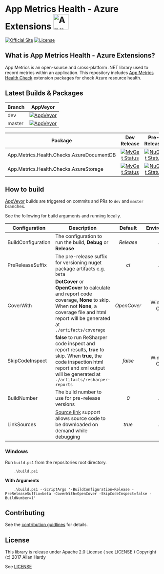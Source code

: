 # App Metrics Health - Azure Extensions  <img src="https://avatars0.githubusercontent.com/u/29864085?v=4&s=200" alt="App Metrics" width="50px"/> 
[![Official Site](https://img.shields.io/badge/site-appmetrics-blue.svg?style=flat-square)](http://app-metrics.io/getting-started/intro.html) [![License](https://img.shields.io/badge/License-Apache%202.0-blue.svg?style=flat-square)](https://opensource.org/licenses/Apache-2.0)

## What is App Metrics Health - Azure Extensions?

App Metrics is an open-source and cross-platform .NET library used to record metrics within an application. This repository includes [App Metrics Health Check](https://github.com/AppMetrics/Health) extension packages for check Azure resource health.

## Latest Builds & Packages

|Branch|AppVeyor|
|------|:--------:|
|dev|[![AppVeyor](https://img.shields.io/appveyor/ci/alhardy/healthazure/dev.svg?style=flat-square&label=appveyor%20build)](https://ci.appveyor.com/project/alhardy/healthazure/branch/dev)|
|master|[![AppVeyor](https://img.shields.io/appveyor/ci/alhardy/healthazure/master.svg?style=flat-square&label=appveyor%20build)](https://ci.appveyor.com/project/alhardy/healthazure/branch/master)|

|Package|Dev Release|Pre-Release|Release|
|------|:--------:|:--------:|:--------:|
|App.Metrics.Health.Checks.AzureDocumentDB|[![MyGet Status](https://img.shields.io/myget/appmetrics/v/App.Metrics.Health.Checks.AzureDocumentDB.svg?style=flat-square)](https://www.myget.org/feed/appmetrics/package/nuget/App.Metrics.Health.Checks.AzureDocumentDB)|[![NuGet Status](https://img.shields.io/nuget/vpre/App.Metrics.Health.Checks.AzureDocumentDB.svg?style=flat-square)](https://www.nuget.org/packages/App.Metrics.Health.Checks.AzureDocumentDB/)|[![NuGet Status](https://img.shields.io/nuget/v/App.Metrics.Health.Checks.AzureDocumentDB.svg?style=flat-square)](https://www.nuget.org/packages/App.Metrics.Health.Checks.AzureDocumentDB/)
|App.Metrics.Health.Checks.AzureStorage|[![MyGet Status](https://img.shields.io/myget/appmetrics/v/App.Metrics.Health.Checks.AzureStorage.svg?style=flat-square)](https://www.myget.org/feed/appmetrics/package/nuget/App.Metrics.Health.Checks.AzureStorage)|[![NuGet Status](https://img.shields.io/nuget/vpre/App.Metrics.Health.Checks.AzureStorage.svg?style=flat-square)](https://www.nuget.org/packages/App.Metrics.Health.Checks.AzureStorage/)|[![NuGet Status](https://img.shields.io/nuget/v/App.Metrics.Health.Checks.AzureStorage.svg?style=flat-square)](https://www.nuget.org/packages/App.Metrics.Health.Checks.AzureStorage/)|

## How to build

[AppVeyor](https://ci.appveyor.com/project/alhardy/appmetrics/branch/master) builds are triggered on commits and PRs to `dev` and `master` branches.

See the following for build arguments and running locally.

|Configuration|Description|Default|Environment|Required|
|------|--------|:--------:|:--------:|:--------:|
|BuildConfiguration|The configuration to run the build, **Debug** or **Release** |*Release*|All|Optional|
|PreReleaseSuffix|The pre-release suffix for versioning nuget package artifacts e.g. `beta`|*ci*|All|Optional|
|CoverWith|**DotCover** or **OpenCover** to calculate and report code coverage, **None** to skip. When not **None**, a coverage file and html report will be generated at `./artifacts/coverage`|*OpenCover*|Windows Only|Optional|
|SkipCodeInspect|**false** to run ReSharper code inspect and report results, **true** to skip. When **true**, the code inspection html report and xml output will be generated at `./artifacts/resharper-reports`|*false*|Windows Only|Optional|
|BuildNumber|The build number to use for pre-release versions|*0*|All|Optional|
|LinkSources|[Source link](https://github.com/ctaggart/SourceLink) support allows source code to be downloaded on demand while debugging|*true*|All|Optional|


### Windows

Run `build.ps1` from the repositories root directory.

```
	.\build.ps1
```

**With Arguments**

```
	.\build.ps1 --ScriptArgs '-BuildConfiguration=Release -PreReleaseSuffix=beta -CoverWith=OpenCover -SkipCodeInspect=false -BuildNumber=1'
```

## Contributing

See the [contribution guidlines](CONTRIBUTING.md) for details.

## License

This library is release under Apache 2.0 License ( see LICENSE ) Copyright (c) 2017 Allan Hardy

See [LICENSE](https://github.com/AppMetrics/HealthAzure/blob/master/LICENSE)
